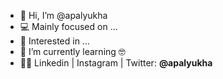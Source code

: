 - 👋 Hi, I’m @apalyukha
- 💻 Mainly focused on ...
- 🔭 Interested in ...
- 🌱 I’m currently learning 🤓
- 👨‍💻 Linkedin | Instagram | Twitter: **@apalyukha**
